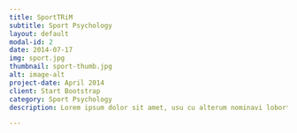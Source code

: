 ```yaml
---
title: SportTRiM
subtitle: Sport Psychology
layout: default
modal-id: 2
date: 2014-07-17
img: sport.jpg
thumbnail: sport-thumb.jpg
alt: image-alt
project-date: April 2014
client: Start Bootstrap
category: Sport Psychology
description: Lorem ipsum dolor sit amet, usu cu alterum nominavi lobortis. At duo novum diceret. Tantas apeirian vix et, usu sanctus postulant inciderint ut, populo diceret necessitatibus in vim. Cu eum dicam feugiat noluisse.

---
```

